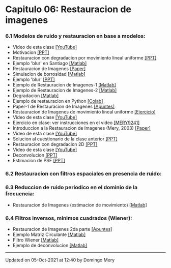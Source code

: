 
# Capitulo 06: Restauracion de imagenes
### 6.1 Modelos de ruido y restauracion en base a modelos:
* Video de esta clase [[YouTube]](https://youtu.be/pending-clase-aun-no-grabada)
* Motivacion [[PPT]](https://github.com/domingomery/imagenes/blob/master/clases/Cap06_Restauracion/presentations/IMG06_Examples.pptx)
* Restauracion con degradacion por movimiento lineal uniforme [[PPT]](https://github.com/domingomery/imagenes/blob/master/clases/Cap06_Restauracion/presentations/IMG06_Introduccion.pptx)
* Ejemplo 'blur' en Santiago [[Matlab]](https://github.com/domingomery/imagenes/blob/master/clases/Cap06_Restauracion/matlab/IMG06_EjemploSantiago.m)
* Restauracion de Imagenes [[Paper]](https://github.com/domingomery/imagenes/blob/master/clases/Cap06_Restauracion/presentations/IMG06_ImageRestorarion_Paper.pdf)
* Simulacion de borrosidad [[Matlab]](https://github.com/domingomery/imagenes/blob/master/clases/Cap06_Restauracion/matlab/IMG06_blur.m)
* Ejemplo 'blur' [[PPT]](https://github.com/domingomery/imagenes/blob/master/clases/Cap06_Restauracion/presentations/IMG06_EjemploBlur.pptx)
* Ejemplo de Restauracion de Imagenes-1 [[Matlab]](https://github.com/domingomery/imagenes/blob/master/clases/Cap06_Restauracion/matlab/IMG06_minio.m)
* Ejemplo de Restauracion de Imagenes-2 [[Matlab]](https://github.com/domingomery/imagenes/blob/master/clases/Cap06_Restauracion/matlab/IMG06_EjemploMinio.m)
* Degradacion [[Matlab]](https://github.com/domingomery/imagenes/blob/master/clases/Cap06_Restauracion/matlab/IMG06_Degradation_2pixels.m)
* Ejemplo de restauracion en Python [[Colab]](https://colab.research.google.com/drive/1GATlPu6ev4gCQ_YCVBumIxbxWFHZKI2o?usp=sharing)
* Paper-1 de Restauracion de Imagenes [[Apuntes]](https://github.com/domingomery/imagenes/blob/master/clases/Cap06_Restauracion/presentations/IMG06_ImageRestoration.pdf)
* Restauracion de Imagenes de movimiento lineal uniforme [[Ejercicio]](https://github.com/domingomery/imagenes/blob/master/clases/Cap06_Restauracion/presentations/IMG06_Restauracion_parte_1.pdf)
* Video de esta clase [[YouTube]](https://youtu.be/pending-clase-aun-no-grabada)
* Ejercicio en clase: ver instrucciones en el video [[MERY9241]](http://www.socrative.com)
* Introduccion a la Restauracion de Imagenes (Mery, 2003) [[Paper]](https://github.com/domingomery/imagenes/blob/master/clases/Cap06_Restauracion/papers/IMG06_CLEI_paper.pdf)
* Video de esta clase [[YouTube]](https://youtu.be/pending-clase-aun-no-grabada)
* Solucion al cuestionario de la clase anterior [[PPT]](https://github.com/domingomery/imagenes/blob/master/clases/Cap06_Restauracion/presentations/IMG06_Cuestionario.pptx)
* Restauracion con degradacion 2D [[PPT]](https://github.com/domingomery/imagenes/blob/master/clases/Cap06_Restauracion/presentations/IMG06_Blur2D.pptx)
* Video de esta clase [[YouTube]](https://youtu.be/pending-clase-aun-no-grabada)
* Deconvolucion [[PPT]](https://github.com/domingomery/imagenes/blob/master/clases/Cap06_Restauracion/presentations/IMG06_Deconvolution.pptx)
* Estimacion de PSF [[PPT]](https://github.com/domingomery/imagenes/blob/master/clases/Cap06_Restauracion/presentations/IMG06_PSF.pptx)
### 6.2 Restauracion con filtros espaciales en presencia de ruido:
### 6.3 Reduccion de ruido periodico en el dominio de la frecuencia:
* Restauracion de Imagenes (estimacion de movimiento) [[Matlab]](https://github.com/domingomery/imagenes/blob/master/clases/Cap06_Restauracion/matlab/IMG06_Estimation_n.m)
### 6.4 Filtros inversos, minimos cuadrados (Wiener):
* Restauracion de Imagenes 2da parte [[Apuntes]](https://github.com/domingomery/imagenes/blob/master/clases/Cap06_Restauracion/presentations/IMG06_Restauracion_parte_2.pdf)
* Ejemplo Matriz Circulante [[Matlab]](https://github.com/domingomery/imagenes/blob/master/clases/Cap06_Restauracion/matlab/IMG06_EjemploCirculante.m)
* Filtro Wiener [[Matlab]](https://github.com/domingomery/imagenes/blob/master/clases/Cap06_Restauracion/matlab/IMG06_WienerFilter.m)
* Ejemplo de deconvolucion [[Matlab]](https://github.com/domingomery/imagenes/blob/master/clases/Cap06_Restauracion/matlab/IMG06_EjemploDeconvolution.m)
---


Updated on 05-Oct-2021 at 12:40 by Domingo Mery
